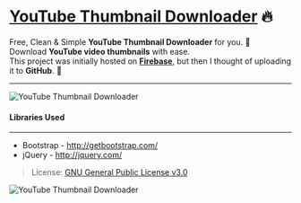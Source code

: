 # [YouTube Thumbnail Downloader](https://KunalSingh19.github.io/YouTube-Thumbnail-Downloader) :fire:

Free, Clean & Simple **YouTube Thumbnail Downloader** for you. :slightly_smiling_face: <br>
Download **YouTube video thumbnails** with ease.<br>
This project was initially hosted on [**Firebase**](https://yt-thumbnail-downloader.firebaseapp.com), but then I thought of uploading it to **GitHub**. :rocket:

---

![YouTube Thumbnail Downloader](https://raw.github.com/KunalSingh19/YouTube-Thumbnail-Downloader/master/images/meta.jpg)

#### Libraries Used

---

* Bootstrap - http://getbootstrap.com/
* jQuery - http://jquery.com/

> License: [GNU General Public License v3.0](https://github.com/KunalSingh19/YouTube-Thumbnail-Downloader/blob/master/LICENSE.md)

![YouTube Thumbnail Downloader](https://img.shields.io/badge/YouTube-Thumbnail%20Downloader-green.svg)
